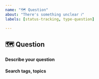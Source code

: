 ```yaml
---
name: "🗺 Question"
about: "There's something unclear ℹ︎"
labels: [status-tracking, type-question]

---
```


## 🗺 Question

#### Describe your question
<!-- A clear and concise description of what you need to know. -->
<!-- //! Only one question at a time, this is part of a wiki. -->

#### Search tags, topics
<!-- Help others find this and upvote it. -->
<!-- Add meaningful tags for search engines. -->
<!-- #typescript #merge #incompatible #... -->
